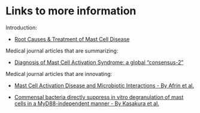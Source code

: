 [//]: # (
source: gpt-3 + jph editing
tags: links
)

# Links to more information

Introduction:

* [Root Causes & Treatment of Mast Cell Disease](https://www.ifm.org/news-insights/root-causes-treatment-of-mast-cell-disease/)


Medical journal articles that are summarizing:

* [Diagnosis of Mast Cell Activation Syndrome: a global “consensus-2”](https://www.degruyter.com/document/doi/10.1515/dx-2020-0005/html)


Medical journal articles that are innovating:

* [Mast Cell Activation Disease and Microbiotic Interactions - By Afrin et al.](https://www.clinicaltherapeutics.com/article/S0149-2918(15)00074-0/fulltext)

* [Commensal bacteria directly suppress in vitro degranulation of mast cells in a MyD88-independent manner - By Kasakura et al.](https://www.tandfonline.com/doi/full/10.1080/09168451.2014.930327)
